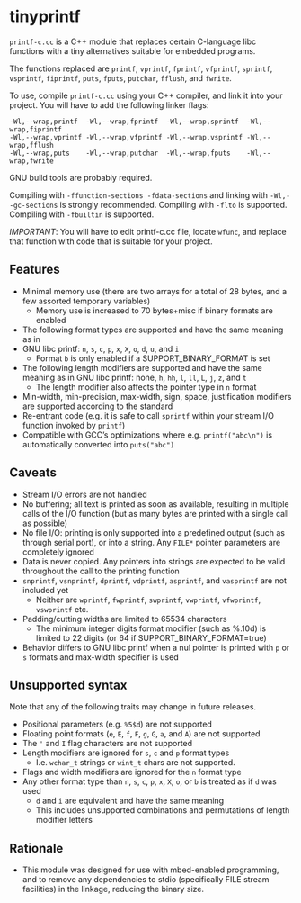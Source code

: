 # tinyprintf

`printf-c.cc` is a C++ module that replaces certain C-language libc functions
with a tiny alternatives suitable for embedded programs.

The functions replaced are `printf`, `vprintf`, `fprintf`, `vfprintf`, `sprintf`, `vsprintf`, `fiprintf`, `puts`, `fputs`, `putchar`, `fflush`, and `fwrite`.

To use, compile `printf-c.cc` using your C++ compiler, and link it into your project.
You will have to add the following linker flags:

    -Wl,--wrap,printf  -Wl,--wrap,fprintf  -Wl,--wrap,sprintf  -Wl,--wrap,fiprintf    
    -Wl,--wrap,vprintf -Wl,--wrap,vfprintf -Wl,--wrap,vsprintf -Wl,--wrap,fflush    
    -Wl,--wrap,puts    -Wl,--wrap,putchar  -Wl,--wrap,fputs    -Wl,--wrap,fwrite    

GNU build tools are probably required.

Compiling with `-ffunction-sections -fdata-sections` and linking with `-Wl,--gc-sections` is strongly recommended.
Compiling with `-flto` is supported.
Compiling with `-fbuiltin` is supported.

*IMPORTANT*: You will have to edit printf-c.cc file, locate `wfunc`,
and replace that function with code that is suitable for your project.

## Features

* Minimal memory use (there are two arrays for a total of 28 bytes, and a few assorted temporary variables)
  * Memory use is increased to 70 bytes+misc if binary formats are enabled
* The following format types are supported and have the same meaning as in
* GNU libc printf: `n`, `s`, `c`, `p`, `x`, `X`, `o`, `d`, `u`, and `i`
  * Format `b` is only enabled if a SUPPORT_BINARY_FORMAT is set
* The following length modifiers are supported and have the same meaning as in GNU libc printf: none, `h`, `hh`, `l`, `ll`, `L`, `j`, `z`, and `t`
  * The length modifier also affects the pointer type in `n` format
* Min-width, min-precision, max-width, sign, space, justification modifiers are supported according to the standard
* Re-entrant code (e.g. it is safe to call `sprintf` within your stream I/O function invoked by `printf`)
* Compatible with GCC’s optimizations where e.g. `printf("abc\n")` is automatically converted into `puts("abc")`

## Caveats

* Stream I/O errors are not handled
* No buffering; all text is printed as soon as available, resulting in multiple calls of the I/O function (but as many bytes are printed with a single call as possible)
* No file I/O: printing is only supported into a predefined output (such as through serial port), or into a string. Any `FILE*` pointer parameters are completely ignored
* Data is never copied. Any pointers into strings are expected to be valid throughout the call to the printing function
* `snprintf`, `vsnprintf`, `dprintf`, `vdprintf`, `asprintf`, and `vasprintf` are not included yet
  * Neither are `wprintf`, `fwprintf`, `swprintf`, `vwprintf`, `vfwprintf`, `vswprintf` etc.
* Padding/cutting widths are limited to 65534 characters
  * The minimum integer digits format modifier (such as %.10d) is limited to 22 digits (or 64 if SUPPORT_BINARY_FORMAT=true)
* Behavior differs to GNU libc printf when a nul pointer is printed with `p` or `s` formats and max-width specifier is used
  
## Unsupported syntax

Note that any of the following traits may change in future releases.

* Positional parameters (e.g. `%5$d`) are not supported
* Floating point formats (`e`, `E`, `f`, `F`, `g`, `G`, `a`, and `A`) are not supported
* The `'` and `I` flag characters are not supported
* Length modifiers are ignored for `s`, `c` and `p` format types
  * I.e. `wchar_t` strings or `wint_t` chars are not supported.
* Flags and width modifiers are ignored for the `n` format type
* Any other format type than `n`, `s`, `c`, `p`, `x`, `X`, `o`, or `b` is treated as if `d` was used
  * `d` and `i` are equivalent and have the same meaning
  * This includes unsupported combinations and permutations of length modifier letters

## Rationale

* This module was designed for use with mbed-enabled programming, and to remove any dependencies to stdio (specifically FILE stream facilities) in the linkage, reducing the binary size.
